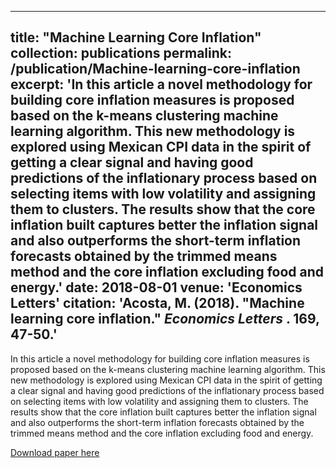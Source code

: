 
---
title: "Machine Learning Core Inflation"
collection: publications
permalink: /publication/Machine-learning-core-inflation
excerpt: 'In this article a novel methodology for building core inflation measures is proposed based on the k-means clustering machine learning algorithm. This new methodology is explored using Mexican CPI data in the spirit of getting a clear signal and having good predictions of the inflationary process based on selecting items with low volatility and assigning them to clusters. The results show that the core inflation built captures better the inflation signal and also outperforms the short-term inflation forecasts obtained by the trimmed means method and the core inflation excluding food and energy.'
date: 2018-08-01
venue: 'Economics Letters'
citation: 'Acosta, M. (2018). "Machine learning core inflation." <i> Economics Letters </i>. 169, 47-50.'
---
In this article a novel methodology for building core inflation measures is proposed based on the k-means clustering machine learning algorithm. This new methodology is explored using Mexican CPI data in the spirit of getting a clear signal and having good predictions of the inflationary process based on selecting items with low volatility and assigning them to clusters. The results show that the core inflation built captures better the inflation signal and also outperforms the short-term inflation forecasts obtained by the trimmed means method and the core inflation excluding food and energy.

[Download paper here](https://doi.org/10.1016/j.econlet.2018.05.001)

